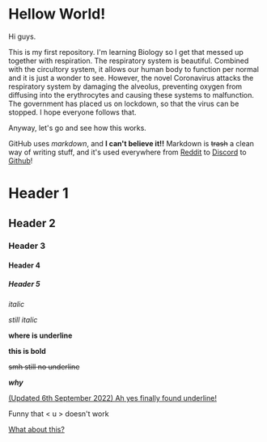 # Hellow World!

Hi guys.

This is my first repository. I'm learning Biology so I get that messed up together with respiration. The respiratory system is beautiful. Combined with the circultory system, it allows our human body to function per normal and it is just a wonder to see. However, the novel Coronavirus attacks the respiratory system by damaging the alveolus, preventing oxygen from diffusing into the erythrocytes and causing these systems to malfunction. The government has placed us on lockdown, so that the virus can be stopped. I hope everyone follows that.

Anyway, let's go and see how this works. 

GitHub uses _markdown_, and **I can't believe it!!** Markdown is ~~trash~~ a clean way of writing stuff, and it's used everywhere from [Reddit](https://reddit.com) to [Discord](https://discordapp.com) to [Github](https://github.com)!

# Header 1
## Header 2
### Header 3
#### Header 4
##### Header 5

*italic*

_still italic_

__where is underline__

**this is bold**

~~smh still no underline~~

***why***

<u>(Updated 6th September 2022) Ah yes finally found underline!</u>

Funny that < u > doesn't work

<ins>What about this?</ins>
